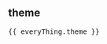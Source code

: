 <script setup>
import { useData } from 'vitepress'

const everyThing = useData()

console.log(everyThing.theme)

</script>

## theme

<pre>
{{ everyThing.theme }}
</pre>



